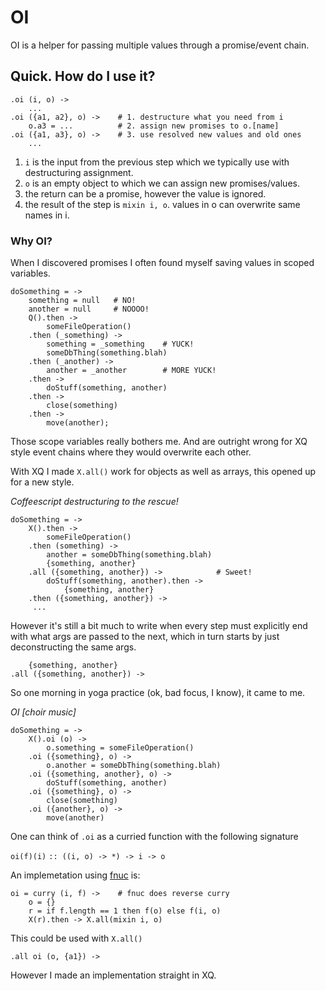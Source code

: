 OI
==

OI is a helper for passing multiple values through a promise/event
chain.

## Quick. How do I use it?

```
.oi (i, o) ->
    ...
.oi ({a1, a2}, o) ->    # 1. destructure what you need from i
    o.a3 = ...          # 2. assign new promises to o.[name]
.oi ({a1, a3}, o) ->    # 3. use resolved new values and old ones
    ...
```

1. `i` is the input from the previous step which we typically use with
   destructuring assignment.
2. `o` is an empty object to which we can assign new promises/values.
3. the return can be a promise, however the value is ignored.
4. the result of the step is `mixin i, o`. values in o can
   overwrite same names in i.

### Why OI?

When I discovered promises I often found myself saving values in
scoped variables.

```
doSomething = ->
    something = null   # NO!
    another = null     # NOOOO!
    Q().then ->
        someFileOperation()
    .then (_something) ->
        something = _something    # YUCK!
        someDbThing(something.blah)
    .then (_another) ->
        another = _another        # MORE YUCK!
    .then ->
        doStuff(something, another)
    .then ->
        close(something)
    .then ->
        move(another);
```

Those scope variables really bothers me. And are outright wrong for XQ
style event chains where they would overwrite each other.

With XQ I made `X.all()` work for objects as well as arrays, this
opened up for a new style.

*Coffeescript destructuring to the rescue!*

```
doSomething = ->
    X().then ->
        someFileOperation()
    .then (something) ->
        another = someDbThing(something.blah)
        {something, another}
    .all ({something, another}) ->            # Sweet!
        doStuff(something, another).then ->
            {something, another}
    .then ({something, another}) ->
     ...
```

However it's still a bit much to write when every step must explicitly
end with what args are passed to the next, which in turn starts by
just deconstructing the same args.

        {something, another}
    .all ({something, another}) ->

So one morning in yoga practice (ok, bad focus, I know), it came to me.

*OI [choir music]*

```
doSomething = ->
    X().oi (o) ->
        o.something = someFileOperation()
    .oi ({something}, o) ->
        o.another = someDbThing(something.blah)
    .oi ({something, another}, o) ->
        doStuff(something, another)
    .oi ({something}, o) ->
        close(something)
    .oi ({another}, o) ->
        move(another)
```

One can think of `.oi` as a curried function with the following signature

`oi(f)(i)` `:: ((i, o) -> *) -> i -> o`

An implemetation using [fnuc](https://github.com/algesten/fnuc) is:

```
oi = curry (i, f) ->    # fnuc does reverse curry
    o = {}
    r = if f.length == 1 then f(o) else f(i, o)
    X(r).then -> X.all(mixin i, o)
```

This could be used with `X.all()`

```
.all oi (o, {a1}) ->
```

However I made an implementation straight in XQ.
